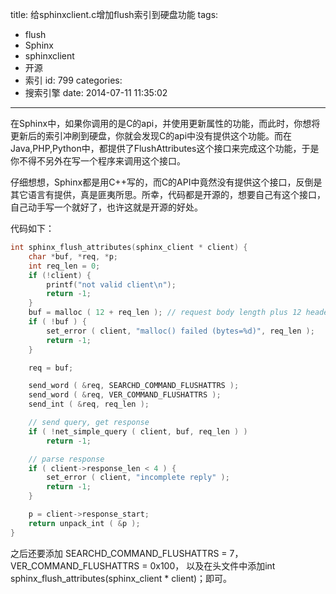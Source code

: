 title: 给sphinxclient.c增加flush索引到硬盘功能
tags:
  - flush
  - Sphinx
  - sphinxclient
  - 开源
  - 索引
id: 799
categories:
  - 搜索引擎
date: 2014-07-11 11:35:02
---

在Sphinx中，如果你调用的是C的api，并使用更新属性的功能，而此时，你想将更新后的索引冲刷到硬盘，你就会发现C的api中没有提供这个功能。而在Java,PHP,Python中，都提供了FlushAttributes这个接口来完成这个功能，于是你不得不另外在写一个程序来调用这个接口。

仔细想想，Sphinx都是用C++写的，而C的API中竟然没有提供这个接口，反倒是其它语言有提供，真是匪夷所思。所幸，代码都是开源的，想要自己有这个接口，自己动手写一个就好了，也许这就是开源的好处。

代码如下：
``` c
int sphinx_flush_attributes(sphinx_client * client) {
	char *buf, *req, *p;
	int req_len = 0;
	if (!client) {
		printf("not valid client\n");
		return -1;
	}
	buf = malloc ( 12 + req_len ); // request body length plus 12 header bytes
	if ( !buf ) {
		set_error ( client, "malloc() failed (bytes=%d)", req_len );
		return -1;
	}

	req = buf;

	send_word ( &req, SEARCHD_COMMAND_FLUSHATTRS );
	send_word ( &req, VER_COMMAND_FLUSHATTRS );
	send_int ( &req, req_len );

	// send query, get response
	if ( !net_simple_query ( client, buf, req_len ) )
		return -1;

	// parse response
	if ( client->response_len < 4 ) {
		set_error ( client, "incomplete reply" );
		return -1;
	}

	p = client->response_start;
	return unpack_int ( &p );
}
```
之后还要添加
SEARCHD_COMMAND_FLUSHATTRS  = 7，
VER_COMMAND_FLUSHATTRS  = 0x100，
以及在头文件中添加int sphinx_flush_attributes(sphinx_client * client)；即可。